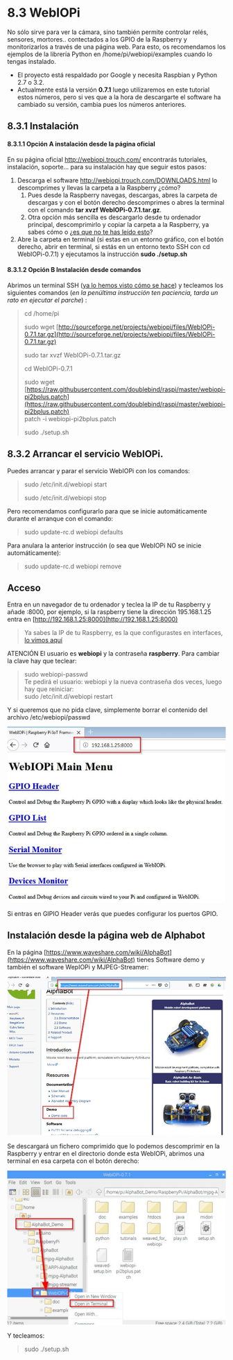 # 8.3 WebIOPi

No sólo sirve para ver la cámara, sino también permite controlar relés, sensores, mortores.. contectados a los GPIO de la Raspberry y monitorizarlos a través de una página web. Para esto, os recomendamos los ejemplos de la librería Python en /home/pi/webiopi/examples cuando lo tengas instalado.  
* El proyecto está respaldado por Google y necesita Raspbian y Python 2.7 o 3.2.
* Actualmente está la versión **0.7.1** luego utilizaremos en este tutorial estos números, pero si ves que a la hora de descargarte el software ha cambiado su versión, cambia pues los números anteriores.


## 8.3.1 Instalación 
#### 8.3.1.1 Opción A instalación desde la página oficial

En su página oficial http://webiopi.trouch.com/ encontrarás tutoriales, instalación, soporte... para su instalación hay que seguir estos pasos:

1. Descarga el software http://webiopi.trouch.com/DOWNLOADS.html lo descomprimes y llevas la carpeta a la Raspberry ¿cómo? 
    1. Pues desde la Raspberry navegas, descargas, abres la carpeta de descargas y con el botón derecho descomprimes o abres la terminal con el comando **tar xvzf WebIOPi-0.7.1.tar.gz**.
    1. Otra opción más sencilla es descargarlo desde tu ordenador principal, descomprimirlo y copiar la carpeta a la Raspberry, ya sabes cómo o ¿[es que no te has leído esto](https://catedu.github.io/raspberry-muy-basico/9-transferencia-ficheros.html)?
1. Abre la carpeta en terminal (si estas en un entorno gráfico, con el botón derecho, abrir en terminal, si estás en un entorno texto SSH con cd WebIOPi-0.7.1) y ejecutamos la instrucción **sudo ./setup.sh**

#### 8.3.1.2  Opción B Instalación desde comandos

Abrimos un terminal SSH \([ya lo hemos visto cómo se hace](https://catedu.github.io/raspberry-muy-basico/5-ssh.html)\) y tecleamos los siguientes comandos (_en la penúltima instrucción ten paciencia, tarda un rato en ejecutar el parche_) :

> cd /home/pi
>
> sudo wget [http://sourceforge.net/projects/webiopi/files/WebIOPi-0.7.1.tar.gz](http://sourceforge.net/projects/webiopi/files/WebIOPi-0.7.1.tar.gz)
>
> sudo tar xvzf WebIOPi-0.7.1.tar.gz
>
> cd WebIOPi-0.7.1
>
> sudo wget [https://raw.githubusercontent.com/doublebind/raspi/master/webiopi-pi2bplus.patch](https://raw.githubusercontent.com/doublebind/raspi/master/webiopi-pi2bplus.patch)  
> patch -i webiopi-pi2bplus.patch
>
> sudo ./setup.sh

## 8.3.2 Arrancar el servicio WebIOPi.

Puedes arrancar y parar el servicio WebIOPi con los comandos:

> sudo /etc/init.d/webiopi start
>
> sudo /etc/init.d/webiopi stop

Pero recomendamos configurarlo para que se inicie automáticamente durante el arranque con el comando:

> sudo update-rc.d webiopi defaults

Para anulara la anterior instrucción \(o sea que WebIOPi NO se inicie automáticamente\):

> sudo update-rc.d webiopi remove

## Acceso

Entra en un navegador de tu ordenador y teclea la IP de tu Raspberry y añade :8000, por ejemplo, si la raspberry tiene la dirección 195.168.1.25 entra en [http://192.168.1.25:8000](http://192.168.1.25:8000)

> Ya sabes la IP de tu Raspberry, es la que configurastes en interfaces, [lo vimos aquí](https://catedu.github.io/raspberry-muy-basico/4-primera-comunicacion.html)

ATENCIÓN El usuario es **webiopi** y la contraseña **raspberry**. Para cambiar la clave hay que teclear:

> sudo webiopi-passwd  
> Te pedirá el usuario: webiopi y la nueva contraseña dos veces, luego hay que reiniciar:  
> sudo /etc/init.d/webiopi restart

Y si queremos que no pida clave, simplemente borrar el contenido del archivo /etc/webiopi/passwd

![](/assets/webpiopi.jpg)

Si entras en GIPIO Header verás que puedes configurar los puertos GPIO.

## Instalación desde la página web de Alphabot

En la página [https://www.waveshare.com/wiki/AlphaBot](https://www.waveshare.com/wiki/AlphaBot) tienes Software demo y también el software WepIOPi y MJPEG-Streamer:

![](/assets/descargawiki.jpg)

Se descargará un fichero comprimido que lo podemos descomprimir en la Raspberry y entrar en el directorio donde esta WebIOPi, abrimos una terminal en esa carpeta con el botón derecho:

![](/assets/webpiopi2.jpg)

Y tecleamos:

> sudo ./setup.sh



